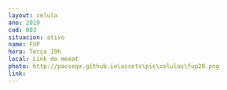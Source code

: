 ```yaml
---
layout: celula
ano: 2019
cod: 003
situacion: ativo
name: FUP
hora: Terça 19h
local: Link do meeat
photo: http://pacceqx.github.io\assets\pic\celulas\fup20.png
link: 
---
```


